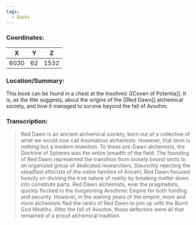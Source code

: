 ```yaml
---
tags:
  - Books
---
```


### Coordinates:
| **X** | **Y**| **Z** |
|:-----:|:----:|:-----:|
|6030  |62   |1532  |

### Location/Summary:
This book can be found in a chest at the Insohmic [[Coven of Potentia]]. It is, as the title suggests, about the origins of the [[Red Dawn]] alchemical society, and how it managed to survive beyond the fall of Avsohm.

### Transcription:
> Red Dawn is an ancient alchemical society, born out of a collective of what we would now call Asomatous alchemists. However, that term is nothing but a modern invention. To these pre-Dawn alchemists, the Doctrine of Spheres was the entire breadth of the field. The founding of Red Dawn represented the transition from loosely bound sects to an organized group of dedicated researchers. Staunchly rejecting the steadfast ethicists of the noble families of Ancehl, Red Dawn focused heavily on divining the true nature of reality by breaking matter down into constitute parts. Red Dawn alchemists, ever the pragmatists, quickly flocked to the burgeoning Avsohmic Empire for both funding and security. However, in the waning years of the empire, more and more alchemists fled the ranks of Red Dawn to join up with the Burnt God Maelihs. After the fall of Avsohm, those defectors were all that remained of a proud alchemical tradition.
